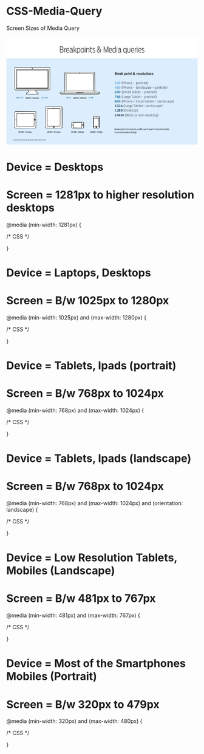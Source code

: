 

# CSS-Media-Query
Screen Sizes of Media Query


![Screen](media%20query%20size/screen%20size.jpg)


  # Device = Desktops
  # Screen = 1281px to higher resolution desktops



@media (min-width: 1281px) {
  
  /* CSS */
  
}



  # Device = Laptops, Desktops
  # Screen = B/w 1025px to 1280px


@media (min-width: 1025px) and (max-width: 1280px) {
  
  /* CSS */
  
}


  # Device = Tablets, Ipads (portrait)
  # Screen = B/w 768px to 1024px


@media (min-width: 768px) and (max-width: 1024px) {
  
  /* CSS */
  
}

 
  # Device = Tablets, Ipads (landscape)
  # Screen = B/w 768px to 1024px



@media (min-width: 768px) and (max-width: 1024px) and (orientation: landscape) {
  
  /* CSS */
  
}



  # Device = Low Resolution Tablets, Mobiles (Landscape)
  # Screen = B/w 481px to 767px



@media (min-width: 481px) and (max-width: 767px) {
  
  /* CSS */
  
}


  # Device = Most of the Smartphones Mobiles (Portrait)
  # Screen = B/w 320px to 479px


@media (min-width: 320px) and (max-width: 480px) {
  
  /* CSS */
  
}
